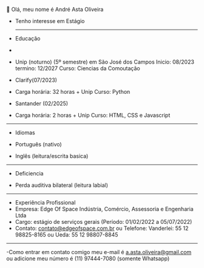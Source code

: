 👋 Olá, meu nome é André Asta Oliveira
- Tenho interesse em Estágio

  ________________________________________________________________________________________________________________________________________________________________________________________
- Educação
- 
- Unip (noturno) (5º semestre) em São José dos Campos
  Inicio: 08/2023    termino: 12/2027    Curso: Ciencias da Comoutação
  
-  Clarify(07/2023) 
-  Carga horária: 32 horas + Unip  Curso: Python

-  Santander  (02/2025)
-  Carga horária: 2 horas + Unip   Curso: HTML, CSS e Javascript 
___________________________________________________________________________________________________________________________________________________________________________________












- Idiomas
  
- Português (nativo)
- Inglês (leitura/escrita basica)





_____________________________________________________________________________________________________________________________________________________________________________________









- Deficiencia
  
- Perda auditiva bilateral (leitura labial)

_________________________________________________________________________________________________________________________________________________________________________________________












- Experiência Profissional
- Empresa: Edge Of Space Indústria, Comércio, Assessoria e Engenharia Ltda
- Cargo: estágio de serviços gerais (Período: 01/02/2022 a 05/07/2022)
- Contato: contato@edgeofspace.com.br ou Telefone: Vanderlei: 55 12 98825-8165 ou Ueda: 55 12 98807-8845
  

  













__________________________________________________________________________________________________________________________________________________________________________________________



-Como entrar em contato comigo meu e-mail é a.asta.oliveira@gmail.com ou adicione meu número é (11) 97444-7080 (somente Whatsapp)


   






  


<!---
AndreAsta13/AndreAsta13 is a ✨ special ✨ repository because its `README.md` (this file) appears on your GitHub profile.
You can click the Preview link to take a look at your changes.
--->
